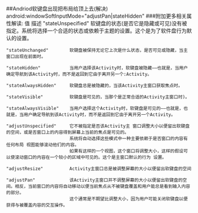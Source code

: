 ##Andriod软键盘出现把布局给顶上去(解决)
	android:windowSoftInputMode="adjustPan|stateHidden"
###附加更多相关属性解读:
	值						描述
	"stateUnspecified"		软键盘的状态(是否它是隐藏或可见)没有被指定。系统将选择一个合适的状态或依赖于主题的设置。这个是为了软件盘行为默认的设置。

	"stateUnchanged"		软键盘被保持无论它上次是什么状态，是否可见或隐藏，当主窗口出现在前面时。

	"stateHidden"			当用户选择该Activity时，软键盘被隐藏——也就是，当用户确定导航到该Activity时，而不是返回到它由于离开另一个:Activity。

	"stateAlwaysHidden"		软键盘总是被隐藏的，当该Activity主窗口获取焦点时。

	"stateVisible"			软键盘是可见的，当那个是正常合适的Activity主窗口时)。

	"stateAlwaysVisible"	当用户选择这个Activity时，软键盘是可见的——也就是，也就是，当用户确定导航到该Activity时，而不是返回到它由于离开另一个Activity。

	"adjustUnspecified"		它不被指定是否该Activity主 窗口调整大小以便留出软键盘的空间，或是否窗口上的内容得到屏幕上当前的焦点是可见的。
							系统将自动选择这些模式中一种主要依赖于是否窗口的内容有任何布局 视图能够滚动他们的内容。
							如果有这样的一个视图，这个窗口将调整大小，这样的假设可以使滚动窗口的内容在一个较小的区域中可见的。这个是主窗口默认的行为 设置。

	"adjustResize"			Activity主窗口总是被调整屏幕的大小以便留出软键盘的空间

	"adjustPan"				该Activity主窗口并不调整屏幕的大小以便留出软键盘的空间。相反，当前窗口的内容将自动移动以便当前焦点从不被键盘覆盖和用户能总是看到输入内容的部分。
							这个通常是不期望比调整大小，因为用户可能关闭软键盘以便获得与被覆盖内容的交互操作。

